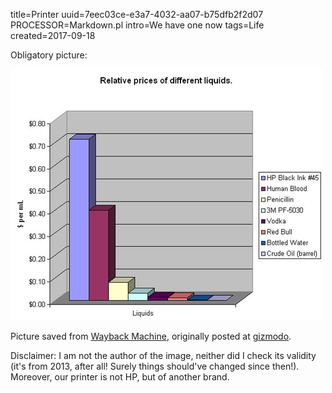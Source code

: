 title=Printer
uuid=7eec03ce-e3a7-4032-aa07-b75dfb2f2d07
PROCESSOR=Markdown.pl
intro=We have one now
tags=Life
created=2017-09-18

Obligatory picture:

![HP ink costs two times more than human blood](printer.jpg)

Picture saved from [Wayback Machine][wb],
originally posted at [gizmodo][g].

[wb]: http://web.archive.org/web/20130413215954/http://cache.gizmodo.com/assets/resources/2006/11/BloodInk.jpg
[g]: https://gizmodo.com/212444/hp-ink-costs-more-than-human-blood-booze

Disclaimer: I am not the author of the image, neither did I check its validity (it's from 2013, after all! Surely things should've changed since then!).
Moreover, our printer is not HP, but of another brand.
